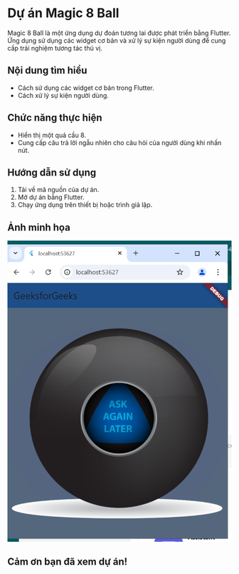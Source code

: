 # Dự án Magic 8 Ball

Magic 8 Ball là một ứng dụng dự đoán tương lai được phát triển bằng Flutter. Ứng dụng sử dụng các widget cơ bản và xử lý sự kiện người dùng để cung cấp trải nghiệm tương tác thú vị.

## Nội dung tìm hiểu

- Cách sử dụng các widget cơ bản trong Flutter.
- Cách xử lý sự kiện người dùng.

## Chức năng thực hiện

- Hiển thị một quả cầu 8.
- Cung cấp câu trả lời ngẫu nhiên cho câu hỏi của người dùng khi nhấn nút.

## Hướng dẫn sử dụng

1. Tải về mã nguồn của dự án.
2. Mở dự án bằng Flutter.
3. Chạy ứng dụng trên thiết bị hoặc trình giả lập.

## Ảnh minh họa

![Demo](images/demo.png)

## Cảm ơn bạn đã xem dự án!